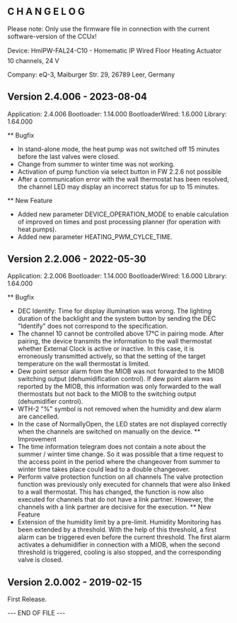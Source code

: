 C H A N G E L O G
-----------------

Please note: Only use the firmware file in connection with the current software-version of the CCUx!

Device: HmIPW-FAL24-C10 - Homematic IP Wired Floor Heating Actuator  10 channels, 24 V

Company: eQ-3, Maiburger Str. 29, 26789 Leer, Germany


Version 2.4.006 - 2023-08-04
--------------------------------------------------------------
  Application:      2.4.006
  Bootloader:       1.14.000
  BootloaderWired:  1.6.000
  Library:          1.64.000

** Bugfix
   * In stand-alone mode, the heat pump was not switched off 15 minutes before the last
     valves were closed.
   * Change from summer to winter time was not working.
   * Activation of pump function via select button in FW 2.2.6 not possible
   * After a communication error with the wall thermostat has been resolved, the
     channel LED may display an incorrect status for up to 15 minutes.

** New Feature
   * Added new parameter DEVICE_OPERATION_MODE to enable calculation of improved on times
     and post processing planner (for operation with heat pumps).
   * Added new parameter HEATING_PWM_CYLCE_TIME.


Version 2.2.006 - 2022-05-30
--------------------------------------------------------------
  Application:      2.2.006
  Bootloader:       1.14.000
  BootloaderWired:  1.6.000
  Library:          1.64.000

** Bugfix
   * DEC Identify: Time for display illumination was wrong.
      The lighting duration of the backlight and the system button by sending the DEC
      "Identify" does not correspond to the specification.
   * The channel 10 cannot be controlled above 17°C in pairing mode.
      After pairing, the device transmits the information to the wall thermostat
      whether External Clock is active or inactive. In this case, it is erroneously
      transmitted actively, so that the setting of the target temperature on the wall
      thermostat is limited.
   * Dew point sensor alarm from the MIOB was not forwarded to the MIOB switching
    output (dehumidification control).
     If dew point alarm was reported by the MIOB, this information was only forwarded to
     the wall thermostats but not back to the MIOB to the switching output (dehumidifier
     control).
   * WTH-2 "%" symbol is not removed when the humidity and dew alarm are cancelled.
   * In the case of NormallyOpen, the LED states are not displayed correctly when the
     channels are switched on manually on the device.
** Improvement
   * The time information telegram does not contain a note about the summer / winter
     time change.
      So it was possible that a time request to the access point in the period where the
      changeover from summer to winter time takes place could lead to a double
      changeover.
   * Perform valve protection function on all channels
      The valve protection function was previously only executed for channels that were
      also linked to a wall thermostat. This has changed, the function is now also
      executed for channels that do not have a link partner. However, the channels with
      a link partner are decisive for the execution.
** New Feature
   * Extension of the humidity limit by a pre-limit.
      Humidity Monitoring has been extended by a threshold. With the help of this
      threshold, a first alarm can be triggered even before the current threshold. The
      first alarm activates a dehumidifier in connection with a MIOB, when the second
      threshold is triggered, cooling is also stopped, and the corresponding valve is
      closed.


Version 2.0.002 - 2019-02-15
--------------------------------------------------------------

First Release.

--- END OF FILE ---


